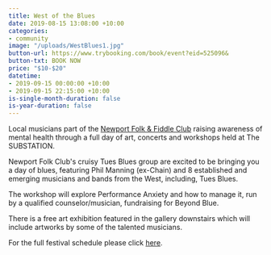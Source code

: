 ```yaml
---
title: West of the Blues
date: 2019-08-15 13:08:00 +10:00
categories:
- community
image: "/uploads/WestBlues1.jpg"
button-url: https://www.trybooking.com/book/event?eid=525096&
button-txt: BOOK NOW
price: "$10-$20"
datetime:
- 2019-09-15 00:00:00 +10:00
- 2019-09-15 22:15:00 +10:00
is-single-month-duration: false
is-year-duration: false
---
```


Local musicians part of the [Newport Folk & Fiddle Club](http://nffc.org.au/blues.html) raising awareness of mental health through a full day of art, concerts and workshops held at The SUBSTATION.

Newport Folk Club's cruisy Tues Blues group are excited to be bringing you a day of blues, featuring Phil Manning (ex-Chain) and 8 established and emerging musicians and bands from the West, including, Tues Blues. 

The workshop will explore Performance Anxiety and how to manage it, run by a qualified counselor/musician, fundraising for Beyond Blue.

There is a free art exhibition featured in the gallery downstairs which will include artworks by some of the talented musicians.

For the full festival schedule please click [here](http://nffc.org.au/blues.html).